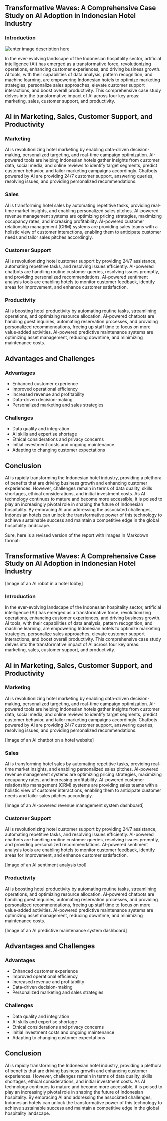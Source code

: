 ## Transformative Waves: A Comprehensive Case Study on AI Adoption in Indonesian Hotel Industry

### Introduction
![enter image description here](https://media-cdn.tripadvisor.com/media/photo-s/19/23/89/ac/wyndham-casablanca-jakarta.jpg)

In the ever-evolving landscape of the Indonesian hospitality sector, artificial intelligence (AI) has emerged as a transformative force, revolutionizing operations, enhancing customer experiences, and driving business growth. AI tools, with their capabilities of data analysis, pattern recognition, and machine learning, are empowering Indonesian hotels to optimize marketing strategies, personalize sales approaches, elevate customer support interactions, and boost overall productivity. This comprehensive case study delves into the transformative impact of AI across four key areas: marketing, sales, customer support, and productivity.

## AI in Marketing, Sales, Customer Support, and Productivity

### Marketing

AI is revolutionizing hotel marketing by enabling data-driven decision-making, personalized targeting, and real-time campaign optimization. AI-powered tools are helping Indonesian hotels gather insights from customer data, social media, and online reviews to identify target segments, predict customer behavior, and tailor marketing campaigns accordingly. Chatbots powered by AI are providing 24/7 customer support, answering queries, resolving issues, and providing personalized recommendations.

### Sales

AI is transforming hotel sales by automating repetitive tasks, providing real-time market insights, and enabling personalized sales pitches. AI-powered revenue management systems are optimizing pricing strategies, maximizing occupancy rates, and increasing profitability. AI-powered customer relationship management (CRM) systems are providing sales teams with a holistic view of customer interactions, enabling them to anticipate customer needs and tailor sales pitches accordingly.

### Customer Support

AI is revolutionizing hotel customer support by providing 24/7 assistance, automating repetitive tasks, and resolving issues efficiently. AI-powered chatbots are handling routine customer queries, resolving issues promptly, and providing personalized recommendations. AI-powered sentiment analysis tools are enabling hotels to monitor customer feedback, identify areas for improvement, and enhance customer satisfaction.

### Productivity

AI is boosting hotel productivity by automating routine tasks, streamlining operations, and optimizing resource allocation. AI-powered chatbots are handling guest inquiries, automating reservation processes, and providing personalized recommendations, freeing up staff time to focus on more value-added activities. AI-powered predictive maintenance systems are optimizing asset management, reducing downtime, and minimizing maintenance costs.

## Advantages and Challenges

### Advantages

* Enhanced customer experience
* Improved operational efficiency
* Increased revenue and profitability
* Data-driven decision-making
* Personalized marketing and sales strategies

### Challenges

* Data quality and integration
* AI skills and expertise shortage
* Ethical considerations and privacy concerns
* Initial investment costs and ongoing maintenance
* Adapting to changing customer expectations

## Conclusion

AI is rapidly transforming the Indonesian hotel industry, providing a plethora of benefits that are driving business growth and enhancing customer experiences. However, challenges remain in terms of data quality, skills shortages, ethical considerations, and initial investment costs. As AI technology continues to mature and become more accessible, it is poised to play an increasingly pivotal role in shaping the future of Indonesian hospitality. By embracing AI and addressing the associated challenges, Indonesian hotels can unlock the transformative power of this technology to achieve sustainable success and maintain a competitive edge in the global hospitality landscape.



Sure, here is a revised version of the report with images in Markdown format:

## Transformative Waves: A Comprehensive Case Study on AI Adoption in Indonesian Hotel Industry

[Image of an AI robot in a hotel lobby]

### Introduction

In the ever-evolving landscape of the Indonesian hospitality sector, artificial intelligence (AI) has emerged as a transformative force, revolutionizing operations, enhancing customer experiences, and driving business growth. AI tools, with their capabilities of data analysis, pattern recognition, and machine learning, are empowering Indonesian hotels to optimize marketing strategies, personalize sales approaches, elevate customer support interactions, and boost overall productivity. This comprehensive case study delves into the transformative impact of AI across four key areas: marketing, sales, customer support, and productivity.

## AI in Marketing, Sales, Customer Support, and Productivity

### Marketing

AI is revolutionizing hotel marketing by enabling data-driven decision-making, personalized targeting, and real-time campaign optimization. AI-powered tools are helping Indonesian hotels gather insights from customer data, social media, and online reviews to identify target segments, predict customer behavior, and tailor marketing campaigns accordingly. Chatbots powered by AI are providing 24/7 customer support, answering queries, resolving issues, and providing personalized recommendations.

[Image of an AI chatbot on a hotel website]

### Sales

AI is transforming hotel sales by automating repetitive tasks, providing real-time market insights, and enabling personalized sales pitches. AI-powered revenue management systems are optimizing pricing strategies, maximizing occupancy rates, and increasing profitability. AI-powered customer relationship management (CRM) systems are providing sales teams with a holistic view of customer interactions, enabling them to anticipate customer needs and tailor sales pitches accordingly.

[Image of an AI-powered revenue management system dashboard]

### Customer Support

AI is revolutionizing hotel customer support by providing 24/7 assistance, automating repetitive tasks, and resolving issues efficiently. AI-powered chatbots are handling routine customer queries, resolving issues promptly, and providing personalized recommendations. AI-powered sentiment analysis tools are enabling hotels to monitor customer feedback, identify areas for improvement, and enhance customer satisfaction.

[Image of an AI sentiment analysis tool]

### Productivity

AI is boosting hotel productivity by automating routine tasks, streamlining operations, and optimizing resource allocation. AI-powered chatbots are handling guest inquiries, automating reservation processes, and providing personalized recommendations, freeing up staff time to focus on more value-added activities. AI-powered predictive maintenance systems are optimizing asset management, reducing downtime, and minimizing maintenance costs.

[Image of an AI predictive maintenance system dashboard]

## Advantages and Challenges

### Advantages

* Enhanced customer experience
* Improved operational efficiency
* Increased revenue and profitability
* Data-driven decision-making
* Personalized marketing and sales strategies

### Challenges

* Data quality and integration
* AI skills and expertise shortage
* Ethical considerations and privacy concerns
* Initial investment costs and ongoing maintenance
* Adapting to changing customer expectations

## Conclusion

AI is rapidly transforming the Indonesian hotel industry, providing a plethora of benefits that are driving business growth and enhancing customer experiences. However, challenges remain in terms of data quality, skills shortages, ethical considerations, and initial investment costs. As AI technology continues to mature and become more accessible, it is poised to play an increasingly pivotal role in shaping the future of Indonesian hospitality. By embracing AI and addressing the associated challenges, Indonesian hotels can unlock the transformative power of this technology to achieve sustainable success and maintain a competitive edge in the global hospitality landscape.
